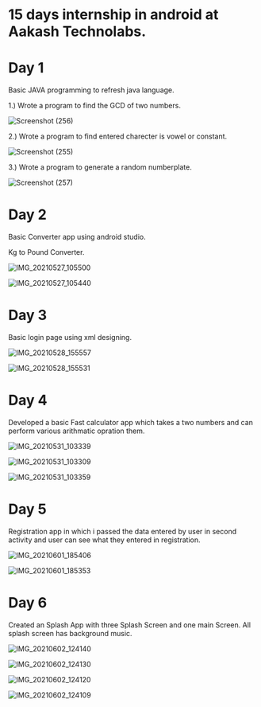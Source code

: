 # 15 days internship in android at Aakash Technolabs.

# Day 1

Basic JAVA programming to refresh java language.

1.) Wrote a program to find the GCD of two numbers.

![Screenshot (256)](https://user-images.githubusercontent.com/84366746/119605754-f25e0680-be0e-11eb-91ad-e57bfe48c8de.png)


2.) Wrote a program to find entered charecter is vowel or constant.

![Screenshot (255)](https://user-images.githubusercontent.com/84366746/119605848-19b4d380-be0f-11eb-8eff-4c7adda8f55d.png)


3.) Wrote a program to generate a random numberplate.

![Screenshot (257)](https://user-images.githubusercontent.com/84366746/119605902-33eeb180-be0f-11eb-9047-6dcefa7b7ac1.png)

# Day 2

Basic Converter app using android studio.

Kg to Pound Converter.

![IMG_20210527_105500](https://user-images.githubusercontent.com/84366746/119778811-90bc9b80-bee5-11eb-81ec-43bd9b1d5654.jpg)

![IMG_20210527_105440](https://user-images.githubusercontent.com/84366746/119778830-974b1300-bee5-11eb-94bc-ab6fbde6e28a.jpg)

# Day 3

Basic login page using xml designing.

![IMG_20210528_155557](https://user-images.githubusercontent.com/84366746/119972022-54fe0080-bfcf-11eb-9df8-0b91a79b8a6a.jpg)

![IMG_20210528_155531](https://user-images.githubusercontent.com/84366746/119972039-5af3e180-bfcf-11eb-92d1-5978fb202d38.jpg)

# Day 4

Developed a basic Fast calculator app which takes a two numbers and can perform various arithmatic opration them.

![IMG_20210531_103339](https://user-images.githubusercontent.com/84366746/120143424-ba373900-c1fd-11eb-98d5-0f07bd6439c4.jpg)

![IMG_20210531_103309](https://user-images.githubusercontent.com/84366746/120143441-bf948380-c1fd-11eb-8778-4b4bf73626bd.jpg)

![IMG_20210531_103359](https://user-images.githubusercontent.com/84366746/120143447-c28f7400-c1fd-11eb-9a87-1d8812d6a6c8.jpg)

# Day 5

Registration app in which i passed the data entered by user in second activity and user can see what they entered in registration.

![IMG_20210601_185406](https://user-images.githubusercontent.com/84366746/120331989-efca4800-c30b-11eb-938e-e45708ac1d98.jpg)

![IMG_20210601_185353](https://user-images.githubusercontent.com/84366746/120331997-f1940b80-c30b-11eb-8f4f-736d4eb1bd67.jpg)

# Day 6 

Created an Splash App with three Splash Screen and one main Screen. All splash screen has background music.

![IMG_20210602_124140](https://user-images.githubusercontent.com/84366746/120440292-04a4eb00-c3a1-11eb-85f4-ba6edfbf25fa.jpg)

![IMG_20210602_124130](https://user-images.githubusercontent.com/84366746/120440298-05d61800-c3a1-11eb-9270-8380b08081cb.jpg)

![IMG_20210602_124120](https://user-images.githubusercontent.com/84366746/120440307-08387200-c3a1-11eb-9b68-24d73db0dc8a.jpg)

![IMG_20210602_124109](https://user-images.githubusercontent.com/84366746/120440317-09699f00-c3a1-11eb-980a-29edf2d603ea.jpg)







